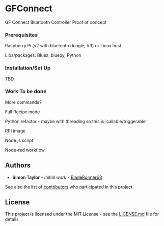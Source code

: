 # GFConnect
GF Connect Bluetooth Controller Proof of concept


### Prerequisites
Raspberry Pi (v2 with bluetooth dongle, V3) or Linux host

Libs/packages: Bluez, bluepy, Python


### Installation/Set Up

TBD

### Work To be done

More commands?

Full Recipe mode

Python refactor - maybe with threading so this is 'callable/triggerable'

RPI image

Node.js script

Node-red workflow


## Authors

* **Simon Taylor** - *Initial work* - [BladeRunner68](https://github.com/BladeRunner68)

See also the list of [contributors](https://github.com/BladeRunner68/GFConnect/contributors) who participated in this project.

## License

This project is licensed under the MIT License - see the [LICENSE.md](LICENSE.md) file for details

